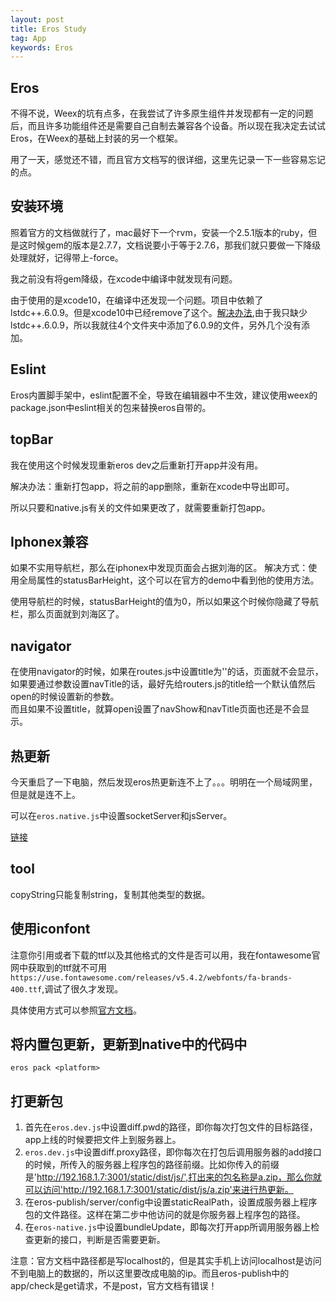 ```yaml
---
layout: post
title: Eros Study
tag: App
keywords: Eros
---
```



## Eros

不得不说，Weex的坑有点多，在我尝试了许多原生组件并发现都有一定的问题后，而且许多功能组件还是需要自己自制去兼容各个设备。所以现在我决定去试试Eros，在Weex的基础上封装的另一个框架。

用了一天，感觉还不错，而且官方文档写的很详细，这里先记录一下一些容易忘记的点。

## 安装环境

照着官方的文档做就行了，mac最好下一个rvm，安装一个2.5.1版本的ruby，但是这时候gem的版本是2.7.7，文档说要小于等于2.7.6，那我们就只要做一下降级处理就好，记得带上-force。

我之前没有将gem降级，在xcode中编译中就发现有问题。

由于使用的是xcode10，在编译中还发现一个问题。项目中依赖了lstdc++.6.0.9。但是xcode10中已经remove了这个。[解决办法](https://www.jianshu.com/p/6d94278d62b3),由于我只缺少lstdc++.6.0.9，所以我就往4个文件夹中添加了6.0.9的文件，另外几个没有添加。

## Eslint

Eros内置脚手架中，eslint配置不全，导致在编辑器中不生效，建议使用weex的package.json中eslint相关的包来替换eros自带的。

## topBar

我在使用这个时候发现重新eros dev之后重新打开app并没有用。

解决办法：重新打包app，将之前的app删除，重新在xcode中导出即可。

所以只要和native.js有关的文件如果更改了，就需要重新打包app。

## Iphonex兼容

如果不实用导航栏，那么在iphonex中发现页面会占据刘海的区。
解决方式：使用全局属性的statusBarHeight，这个可以在官方的demo中看到他的使用方法。

使用导航栏的时候，statusBarHeight的值为0，所以如果这个时候你隐藏了导航栏，那么页面就到刘海区了。

## navigator

在使用navigator的时候，如果在routes.js中设置title为''的话，页面就不会显示，如果要通过参数设置navTitle的话，最好先给routers.js的title给一个默认值然后open的时候设置新的参数。  
而且如果不设置title，就算open设置了navShow和navTitle页面也还是不会显示。

## 热更新

今天重启了一下电脑，然后发现eros热更新连不上了。。。明明在一个局域网里，但是就是连不上。

可以在`eros.native.js`中设置socketServer和jsServer。

[链接](https://bmfe.github.io/eros-docs//#/zh-cn/QA?id=q-%E7%83%AD%E5%88%B7%E6%96%B0%E4%B8%8D%E8%B5%B7%E4%BD%9C%E7%94%A8%EF%BC%88%E6%89%8B%E5%8A%A8%E6%8C%87%E5%AE%9A%E6%9C%8D%E5%8A%A1%E5%9C%B0%E5%9D%80%EF%BC%89)

## tool

copyString只能复制string，复制其他类型的数据。

## 使用iconfont

注意你引用或者下载的ttf以及其他格式的文件是否可以用，我在fontawesome官网中获取到的ttf就不可用`https://use.fontawesome.com/releases/v5.4.2/webfonts/fa-brands-400.ttf`,调试了很久才发现。

具体使用方式可以参照[官方文档](https://bmfe.github.io/eros-docs//#/zh-cn/base_extend?id=%E5%8A%A0%E8%BD%BD-iconfont-%E8%B5%84%E6%BA%90)。

## 将内置包更新，更新到native中的代码中

`eros pack <platform>`

## 打更新包

1. 首先在`eros.dev.js`中设置diff.pwd的路径，即你每次打包文件的目标路径，app上线的时候要把文件上到服务器上。
2. `eros.dev.js`中设置diff.proxy路径，即你每次在打包后调用服务器的add接口的时候，所传入的服务器上程序包的路径前缀。比如你传入的前缀是'http://192.168.1.7:3001/static/dist/js/',打出来的包名称是a.zip，那么你就可以访问'http://192.168.1.7:3001/static/dist/js/a.zip'来进行热更新。
3. 在eros-publish/server/config中设置staticRealPath，设置成服务器上程序包的文件路径。这样在第二步中他访问的就是你服务器上程序包的路径。
4. 在`eros-native.js`中设置bundleUpdate，即每次打开app所调用服务器上检查更新的接口，判断是否需要更新。

注意：官方文档中路径都是写localhost的，但是其实手机上访问localhost是访问不到电脑上的数据的，所以这里要改成电脑的ip。而且eros-publish中的app/check是get请求，不是post，官方文档有错误！
